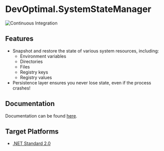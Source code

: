 # DevOptimal.SystemStateManager

![Continuous Integration](https://github.com/DevOptimal/SystemStateManager/actions/workflows/ci.yml/badge.svg)

## Features

- Snapshot and restore the state of various system resources, including:
    - Environment variables
    - Directories
    - Files
    - Registry keys
    - Registry values
- Persistence layer ensures you never lose state, even if the process crashes!

## Documentation

Documentation can be found [here](doc/index.md).

## Target Platforms

- [.NET Standard 2.0](https://docs.microsoft.com/en-us/dotnet/standard/net-standard?tabs=net-standard-2-0)
